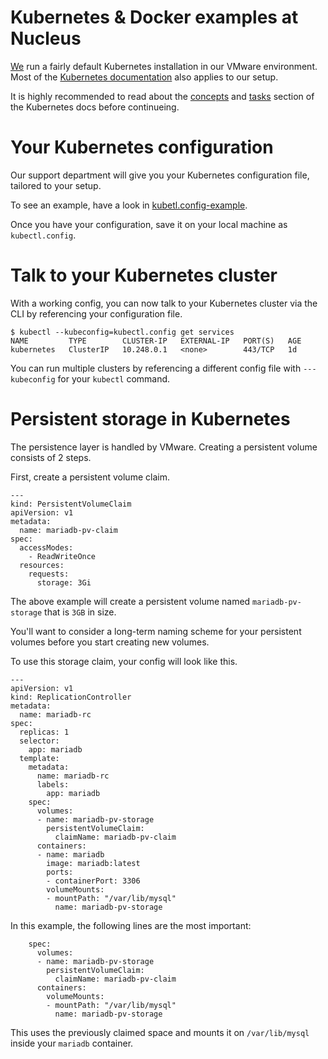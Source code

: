 # Kubernetes & Docker examples at Nucleus

[We](https://www.nucleus.be) run a fairly default Kubernetes installation in our VMware environment. Most of the [Kubernetes documentation](https://kubernetes.io/docs/home/) also applies to our setup.

It is highly recommended to read about the [concepts](https://kubernetes.io/docs/concepts/) and [tasks](https://kubernetes.io/docs/tasks/) section of the Kubernetes docs before continueing.

# Your Kubernetes configuration

Our support department will give you your Kubernetes configuration file, tailored to your setup.

To see an example, have a look in [kubetl.config-example](tree/master/kubectl.config-example).

Once you have your configuration, save it on your local machine as `kubectl.config`.

# Talk to your Kubernetes cluster

With a working config, you can now talk to your Kubernetes cluster via the CLI by referencing your configuration file.

```
$ kubectl --kubeconfig=kubectl.config get services
NAME         TYPE        CLUSTER-IP   EXTERNAL-IP   PORT(S)   AGE
kubernetes   ClusterIP   10.248.0.1   <none>        443/TCP   1d
```

You can run multiple clusters by referencing a different config file with `---kubeconfig` for your `kubectl` command.

# Persistent storage in Kubernetes

The persistence layer is handled by VMware. Creating a persistent volume consists of 2 steps.

First, create a persistent volume claim.

```
---
kind: PersistentVolumeClaim
apiVersion: v1
metadata:
  name: mariadb-pv-claim
spec:
  accessModes:
    - ReadWriteOnce
  resources:
    requests:
      storage: 3Gi
```

The above example will create a persistent volume named `mariadb-pv-storage` that is `3GB` in size.

You'll want to consider a long-term naming scheme for your persistent volumes before you start creating new volumes.

To use this storage claim, your config will look like this.

```
---
apiVersion: v1
kind: ReplicationController
metadata:
  name: mariadb-rc
spec:
  replicas: 1
  selector:
    app: mariadb
  template:
    metadata:
      name: mariadb-rc
      labels:
        app: mariadb
    spec:
      volumes:
      - name: mariadb-pv-storage
        persistentVolumeClaim:
          claimName: mariadb-pv-claim
      containers:
      - name: mariadb
        image: mariadb:latest
        ports:
        - containerPort: 3306
        volumeMounts:
        - mountPath: "/var/lib/mysql"
          name: mariadb-pv-storage
```

In this example, the following lines are the most important:

```
    spec:
      volumes:
      - name: mariadb-pv-storage
        persistentVolumeClaim:
          claimName: mariadb-pv-claim
      containers:
        volumeMounts:
        - mountPath: "/var/lib/mysql"
          name: mariadb-pv-storage
```

This uses the previously claimed space and mounts it on `/var/lib/mysql` inside your `mariadb` container.